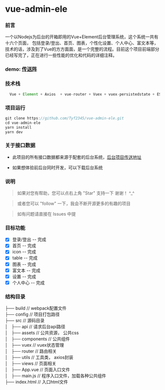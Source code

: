 # vue-admin-ele 

### 前言
  一个以Nodejs为后台的开箱即用的Vue+Element后台管理系统，这个系统一共有十六个页面， 包括登录/登出、首页、图表，个性化设置、个人中心、富文本等，技术的话，涉及到了Vue的方方面面，是一个完整的流程。目前这个项目前端部分已经写完了，正在进行一些性能的优化和代码的详细注释。
### demo: [传送阵](http://114.215.147.221:8087)
### 技术栈
  ```js
    Vue + Element + Axios  + vue-router + Vuex + vuex-persistedstate + ES6/7 + Vue-color + Less + Echarts + mavon-editor
  ```

  ### 项目运行
  ```js
  git clone https://github.com/Tyf2345/vue-admin-ele.git
  cd vue-admin-ele
  yarn install
  yarn dev
  ```

  ### 关于接口数据

   - 此项目的所有接口数据都来源于配套的后台系统，[后台项目传送地址](https://github.com/Tyf2345/vue-ele-back)

   - 如果想体验前后台同时开发，可以下载后台系统

### 说明

>  如果对您有帮助，您可以点右上角 "Star" 支持一下 谢谢！ ^_^

>  或者您可以 "follow" 一下，我会不断开源更多的有趣的项目

>  如有问题请直接在 Issues 中提

### 目标功能
- [x] 登录/登出 -- 完成
- [x] 首页 -- 完成
- [x] icon -- 完成
- [x] table -- 完成
- [x] 图表 -- 完成
- [x] 富文本 -- 完成
- [x] 设置 -- 完成
- [x] 个人中心 -- 完成

### 结构目录

├── build                                     // webpack配置文件 <br/>
├── config                                      // 项目打包路径 <br/>
├── src                                         // 源码目录 <br/>
│   ├── api                                     // 请求后台api路径 <br/>
│   ├── assets                                  // 公共资源， 公共css <br/>
│   ├── components                              // 公共组件 <br/>
│   ├── vuex                                    // vuex状态管理 <br/>
│   ├── router                                  // 路由相关 <br/>
│   ├── utils                                   // 工具类， axios封装 <br/>
│   ├── views                                   // 页面相关 <br/>
│   ├── App.vue                                 // 页面入口文件 <br/>
│   ├── main.js                                 // 程序入口文件，加载各种公共组件 <br/>
├── index.html                                  // 入口html文件 <br/>

